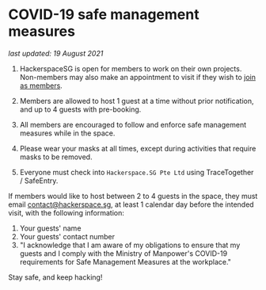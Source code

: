 # COVID-19 safe management measures

_last updated: 19 August 2021_

1. HackerspaceSG is open for members to work on their own projects. Non-members may also make an appointment to visit if they wish to [join as members](/membership).

2. Members are allowed to host 1 guest at a time without prior notification, and up to 4 guests with pre-booking.

3. All members are encouraged to follow and enforce safe management measures while in the space.

4. Please wear your masks at all times, except during activities that require masks to be removed.

5. Everyone must check into `Hackerspace.SG Pte Ltd` using TraceTogether / SafeEntry.

If members would like to host between 2 to 4 guests in the space, they must email contact@hackerspace.sg, at least 1 calendar day before the intended visit, with the following information:

  1. Your guests' name
  2. Your guests' contact number
  3. "I acknowledge that I am aware of my obligations to ensure that my guests and I comply with the Ministry of Manpower's COVID-19 requirements for Safe Management Measures at the workplace."

Stay safe, and keep hacking!
